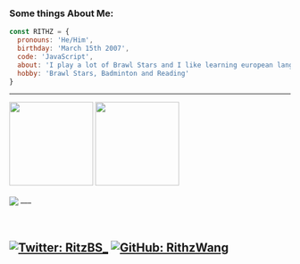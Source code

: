 ### Some things About Me:

```js
const RITHZ = {
  pronouns: 'He/Him',
  birthday: 'March 15th 2007',
  code: 'JavaScript',
  about: 'I play a lot of Brawl Stars and I like learning european languages.',
  hobby: 'Brawl Stars, Badminton and Reading'
}
```
---

<!--- ### 💻 Projects: --->

<p float="left">
	<img src="https://github-readme-stats.vercel.app/api/top-langs/?username=RithzWang&langs_count=6&theme=tokyonight&layout=compact" height="150">
	<img src="https://github-readme-stats.vercel.app/api?username=RithzWang&show_icons=true&theme=tokyonight" height="150">
</p>
<img src="https://github-readme-activity-graph.vercel.app/graph?username=RithzWang&bg_color=30649c&color=000000&line=dbfff8&point=000000&area=true&hide_border=true)](https://github.com/ashutosh00710/github-readme-activity-graph" align= "center">
___

<br>
<br>
<br>

[![Twitter: RitzBS_](https://img.shields.io/twitter/follow/RitzBS_?style=social&olor=BLACK&)](https://twitter.com/DEV_DIBSTER)
[![GitHub: RithzWang](https://img.shields.io/github/followers/RithzWang?color=BLACK&style=social)](https://github.com/DIBSTERYT)
---